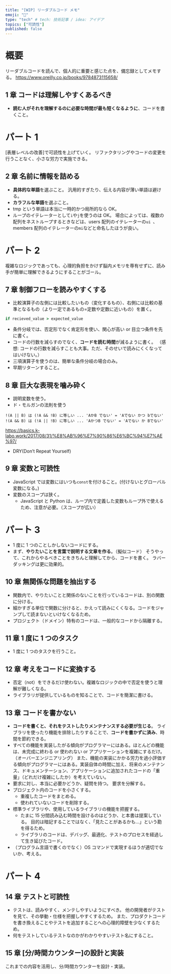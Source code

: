 ```yaml
---
title: "[WIP] リーダブルコード メモ"
emoji: "📑"
type: "tech" # tech: 技術記事 / idea: アイデア
topics: ["可読性"]
published: false
---
```


# 概要

リーダブルコードを読んで、個人的に重要と感じた点を、備忘録としてメモする。
https://www.oreilly.co.jp/books/9784873115658/

## 1 章 コードは理解しやすくあるべき

- **読む人がそれを理解するのに必要な時間が最も短くなるように**、コードを書くこと。

# パート 1

[表層レベルの改善]で可読性を上げていく。
リファクタリングやコードの変更を行うことなく、小さな労力で実施できる。

## 2 章 名前に情報を詰める

- **具体的な単語**を選ぶこと。
  汎用的すぎたり、伝える内容が薄い単語は避ける。
- **カラフルな単語**を選ぶこと。
- tmp という単語は本当に一時的かつ局所的なら OK。
- ループのイテレーターとして`i`や`j`を使うのは OK。
  場合によっては、複数の配列をネストループするときなどは、users 配列のイテレーターの`ui `、members 配列のイテレーターの`mi`などと命名したほうが良い。

# パート 2

複雑なロジックであっても、心理的負担をかけず脳内メモリを専有せずに、読み手が簡単に理解できるようにすることがゴール。

## 7 章 制御フローを読みやすくする

- 比較演算子の左側には比較したいもの（変化するもの）、右側には比較の基準となるもの（より一定であるもの=定数や定数に近いもの）を置く。

```ruby
if recieved_value > expected_value
```

- 条件分岐では、否定形でなく肯定形を使い、関心が高い or 目立つ条件を先に書く。
- コードの行数を減らすのでなく、**コードを読む時間**が減るように書く。
  （感想: コードの行数を減らすことも大事。ただ、そのせいで読みにくくなってはいけない。）
- 三項演算子を使うのは、簡単な条件分岐の場合のみ。
- 早期リターンすること。

## 8 章 巨大な表現を噛み砕く

- 説明変数を使う。
- ド・モルガンの法則を使う

```
!(A || B) は (!A && !B) に等しい ... 'AかB でない' = 'Aでない かつ bでない'
!(A && B) は (!A || !B) に等しい ... 'AかつB でない' = 'Aでない か Bでない'
```

https://basics.k-labo.work/2017/08/31/%E8%AB%96%E7%90%86%E6%BC%94%E7%AE%97/

- DRY(Don’t Repeat Yourself)

## 9 章 変数と可読性

- JavaScript では変数にはいつも`const`を付けること。(付けないとグローバル変数になる。)
- 変数のスコープは狭く。
  - JavaScript と Python は、ループ内で定義した変数もループ外で使えるため、注意が必要。（スコープが広い）

# パート 3

- 1 度に 1 つのことしかしないコードにする。
- まず、**やりたいことを言葉で説明する文章を作る**。（擬似コード）
  そうやって、これからやるべきことをきちんと理解してから、コードを書く。
  ラバーダッキングは更に効果的。

## 10 章 無関係な問題を抽出する

- 関数内で、やりたいことと関係のないことを行っているコードは、別の関数に分ける。
- 細かすぎる単位で関数に分けると、かえって読みにくくなる。コードをジャンプして読まないといけなくなるため。
- プロジェクト（ドメイン）特有のコードは、一般的なコードから隔離する。

## 11 章 1 度に 1 つのタスク

- 1 度に 1 つのタスクを行うこと。

## 12 章 考えをコードに変換する

- 否定（not）をできるだけ使わない。複雑なロジックの中で否定を使うと理解が難しくなる。
- ライブラリが提供しているものを知ることで、コードを簡潔に書ける。

## 13 章 コードを書かない

- **コードを書くと、それをテストしたりメンテナンスする必要が生じる**。
  ライブラリを使ったり機能を排除したりすることで、**コードを書かずに済み**、時間を節約できる。
- すべての機能を実装したがる傾向がプログラマーにはある。ほとんどの機能は、未完成に終わる or 使われない or アプリケーションを複雑にするだけ。（オーバーエンジニアリング）
  また、機能の実装にかかる労力を過小評価する傾向がプログラマーにはある。実装自体の時間に加え、将来のメンテナンス、ドキュメンテーション、アプリケーションに追加されたコードの「重量」（どれだけ複雑にしたか）を考えていない。
- 要求に対し、本当に必要かどうか、疑問を持つ。
  要求を分解する。
- プロジェクト内のコードを小さくする。
  - 重複したコードをまとめる。
  - 使われていないコードを削除する。
- 標準ライブラリや、使用しているライブラリの機能を把握する。
  - たまに 15 分間読み込む時間を設けるのはどうか、と本書は提案している。
    目的は暗記することではなく、「見たことがあるかも...」という勘を得るため。
  - ライブラリのコードは、デバッグ、最適化、テストのプロセスを経過して生き延びたコード。
- （プログラム言語で書くのでなく）OS コマンドで実現するほうが適切でないか、考える。

# パート 4

## 14 章 テストと可読性

- テストは、読みやすく、メンテしやすいようにすべき。
  他の開発者がテストを見て、その挙動・仕様を把握しやすくするため。
  また、プロダクトコードを書き換えることやテストを追加することへの心理的障壁を少なくするため。
- 何をテストしているテストなのかがわかりやすいテスト名にすること。

## 15 章 [分/時間カウンター]の設計と実装

これまでの内容を活用し、分/時間カウンターを設計・実装。
